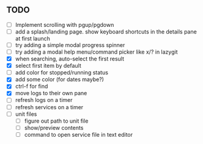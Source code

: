 ## TODO

- [ ] Implement scrolling with pgup/pgdown
- [ ] add a splash/landing page. show keyboard shortcuts in the details pane at first launch
- [ ] try adding a simple modal progress spinner
- [ ] try adding a modal help menu/command picker like x/? in lazygit
- [x] when searching, auto-select the first result
- [x] select first item by default
- [ ] add color for stopped/running status
- [x] add some color (for dates maybe?)
- [x] ctrl-f for find
- [x] move logs to their own pane
- [ ] refresh logs on a timer
- [ ] refresh services on a timer
- [ ] unit files
  - [ ] figure out path to unit file
  - [ ] show/preview contents
  - [ ] command to open service file in text editor
